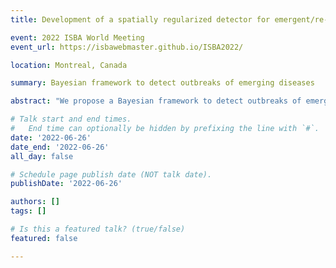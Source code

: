 ```yaml
---
title: Development of a spatially regularized detector for emergent/re-emergent disease outbreaks

event: 2022 ISBA World Meeting
event_url: https://isbawebmaster.github.io/ISBA2022/

location: Montreal, Canada

summary: Bayesian framework to detect outbreaks of emerging diseases

abstract: "We propose a Bayesian framework to detect outbreaks of emerging diseases. Our method triggers when the observed case-count data disagree significantly from forecasted levels. Existing detectors compare data to baseline levels, which are difficult to set for emerging diseases because of noisy/missing data. In contrast, forecasting allows us to use socioeconomic parameters and spatiotemporal data on disease prevalence to compensate for low-quality epidemiological information. The proposed framework incorporates Poisson statistics to accommodate low-counts and Markov random fields to account for spatio-temporal correlations in the disease spread rate. Posterior distributions would be approximated with both via Markov-Chain Monte Carlo (at regional level) and variational inference (at the national level). Results computed with COVID-19 data from Nee Mexico, US, will be used to demonstrate the method. A figure-of-merit will be the time/date at which the new method detects the start of the outbreak."

# Talk start and end times.
#   End time can optionally be hidden by prefixing the line with `#`.
date: '2022-06-26'
date_end: '2022-06-26'
all_day: false

# Schedule page publish date (NOT talk date).
publishDate: '2022-06-26'

authors: []
tags: []

# Is this a featured talk? (true/false)
featured: false

---
```

